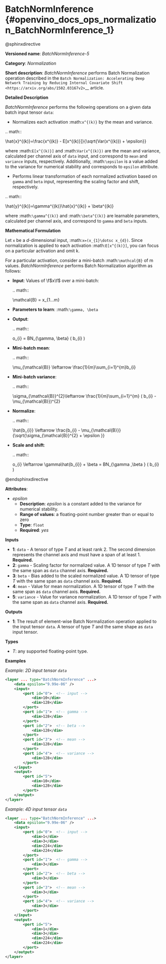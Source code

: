 # BatchNormInference {#openvino_docs_ops_normalization_BatchNormInference_1}

@sphinxdirective

**Versioned name**: *BatchNormInference-5*

**Category**: *Normalization*

**Short description**: *BatchNormInference* performs Batch Normalization operation described in the `Batch Normalization: Accelerating Deep Network Training by Reducing Internal Covariate Shift <https://arxiv.org/abs/1502.03167v2>`__ article.

**Detailed Description**

*BatchNormInference* performs the following operations on a given data batch input tensor ``data``:

* Normalizes each activation :math:`x^{(k)}` by the mean and variance.

.. math::
   
   \hat{x}^{(k)}=\frac{x^{(k)} - E[x^{(k)}]}{\sqrt{Var(x^{(k)}) + \epsilon}}

where :math:`E[x^{(k)}]` and :math:`Var(x^{(k)})` are the mean and variance, calculated per channel axis of ``data`` input, and correspond to ``mean`` and ``variance`` inputs, respectively. Additionally, :math:`\epsilon` is a value added to the variance for numerical stability and corresponds to ``epsilon`` attribute.

* Performs linear transformation of each normalized activation based on ``gamma`` and ``beta`` input, representing the scaling factor and shift, respectively.

.. math::
   
   \hat{y}^{(k)}=\gamma^{(k)}\hat{x}^{(k)} + \beta^{(k)}

where :math:`\gamma^{(k)}` and :math:`\beta^{(k)}` are learnable parameters, calculated per channel axis, and correspond to ``gamma`` and ``beta`` inputs.

**Mathematical Formulation**

Let ``x`` be a *d*-dimensional input, :math:`x=(x_{1}\dotsc x_{d})`. Since normalization is applied to each activation :math:`E[x^{(k)}]`, you can focus on a particular activation and omit k.

For a particular activation, consider a mini-batch :math:`\mathcal{B}` of m values. *BatchNormInference* performs Batch Normalization algorithm as follows:

* **Input**: Values of \f$x\f$ over a mini-batch:
  
  .. math::
     
     \mathcal{B} = x_{1...m}

* **Parameters to learn**: :math:`\gamma, \beta`
* **Output**:
  
  .. math::
     
     o_{i} = BN_{\gamma, \beta} ( b_{i} )

* **Mini-batch mean**:
  
  .. math::
     
     \mu_{\mathcal{B}} \leftarrow \frac{1}{m}\sum_{i=1}^{m}b_{i}

* **Mini-batch variance**:
  
  .. math::
     
     \sigma_{\mathcal{B}}^{2}\leftarrow \frac{1}{m}\sum_{i=1}^{m} ( b_{i} - \mu_{\mathcal{B}})^{2}

* **Normalize**:
  
  .. math::
     
     \hat{b_{i}} \leftarrow \frac{b_{i} - \mu_{\mathcal{B}}}{\sqrt{\sigma_{\mathcal{B}}^{2} + \epsilon }}

* **Scale and shift**:
  
  .. math::
     
     o_{i} \leftarrow \gamma\hat{b_{i}} + \beta = BN_{\gamma ,\beta } ( b_{i} )

@endsphinxdirective

**Attributes**:

* *epsilon*
  * **Description**: *epsilon* is a constant added to the variance for numerical stability.
  * **Range of values**: a floating-point number greater than or equal to zero
  * **Type**: `float`
  * **Required**: *yes*

**Inputs**

* **1**: `data` - A tensor of type *T* and at least rank 2. The second dimension represents the channel axis and must have a span of at least 1. **Required.**
* **2**: `gamma` - Scaling factor for normalized value. A 1D tensor of type *T* with the same span as `data` channel axis. **Required.**
* **3**: `beta` - Bias added to the scaled normalized value. A 1D tensor of type *T* with the same span as `data` channel axis. **Required.**
* **4**: `mean` - Value for mean normalization. A 1D tensor of type *T* with the same span as `data` channel axis. **Required.**
* **5**: `variance` - Value for variance normalization. A 1D tensor of type *T* with the same span as `data` channel axis. **Required.**

**Outputs**

* **1**: The result of element-wise Batch Normalization operation applied to the input tensor `data`. A tensor of type *T* and the same shape as `data` input tensor.

**Types**

* *T*: any supported floating-point type.

**Examples**

*Example: 2D input tensor `data`*

```xml
<layer ... type="BatchNormInference" ...>
    <data epsilon="9.99e-06" />
    <input>
        <port id="0">  <!-- input -->
            <dim>10</dim>
            <dim>128</dim>
        </port>
        <port id="1">  <!-- gamma -->
            <dim>128</dim>
        </port>
        <port id="2">  <!-- beta -->
            <dim>128</dim>
        </port>
        <port id="3">  <!-- mean -->
            <dim>128</dim>
        </port>
        <port id="4">  <!-- variance -->
            <dim>128</dim>
        </port>
    </input>
    <output>
        <port id="5">
            <dim>10</dim>
            <dim>128</dim>
        </port>
    </output>
</layer>
```

*Example: 4D input tensor `data`*

```xml
<layer ... type="BatchNormInference" ...>
    <data epsilon="9.99e-06" />
    <input>
        <port id="0">  <!-- input -->
            <dim>1</dim>
            <dim>3</dim>
            <dim>224</dim>
            <dim>224</dim>
        </port>
        <port id="1">  <!-- gamma -->
            <dim>3</dim>
        </port>
        <port id="2">  <!-- beta -->
            <dim>3</dim>
        </port>
        <port id="3">  <!-- mean -->
            <dim>3</dim>
        </port>
        <port id="4">  <!-- variance -->
            <dim>3</dim>
        </port>
    </input>
    <output>
        <port id="5">
            <dim>1</dim>
            <dim>3</dim>
            <dim>224</dim>
            <dim>224</dim>
        </port>
    </output>
</layer>
```
